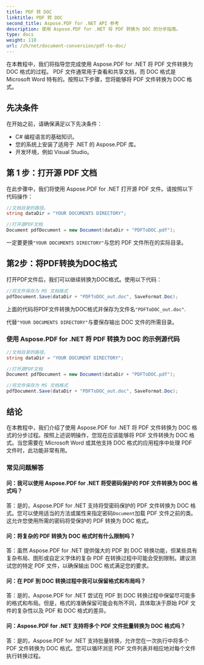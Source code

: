 ```yaml
---
title: PDF 转 DOC
linktitle: PDF 转 DOC
second_title: Aspose.PDF for .NET API 参考
description: 使用 Aspose.PDF for .NET 将 PDF 转换为 DOC 的分步指南。
type: docs
weight: 110
url: /zh/net/document-conversion/pdf-to-doc/
---
```

在本教程中，我们将指导您完成使用 Aspose.PDF for .NET 将 PDF 文件转换为 DOC 格式的过程。 PDF 文件通常用于查看和共享文档，而 DOC 格式是 Microsoft Word 特有的。按照以下步骤，您将能够将 PDF 文件转换为 DOC 格式。

## 先决条件
在开始之前，请确保满足以下先决条件：

- C# 编程语言的基础知识。
- 您的系统上安装了适用于 .NET 的 Aspose.PDF 库。
- 开发环境，例如 Visual Studio。

## 第 1 步：打开源 PDF 文档
在此步骤中，我们将使用 Aspose.PDF for .NET 打开源 PDF 文件。请按照以下代码操作：

```csharp
//文档目录的路径。
string dataDir = "YOUR DOCUMENTS DIRECTORY";

//打开源PDF文档
Document pdfDocument = new Document(dataDir + "PDFToDOC.pdf");
```

一定要更换`"YOUR DOCUMENTS DIRECTORY"`与您的 PDF 文件所在的实际目录。

## 第2步：将PDF转换为DOC格式
打开PDF文件后，我们可以继续转换为DOC格式。使用以下代码：

```csharp
//将文件保存为 MS 文档格式
pdfDocument.Save(dataDir + "PDFToDOC_out.doc", SaveFormat.Doc);
```

上面的代码将PDF文件转换为DOC格式并保存为文件名`"PDFToDOC_out.doc"`.

代替`"YOUR DOCUMENTS DIRECTORY"`与要保存输出 DOC 文件的所需目录。

### 使用 Aspose.PDF for .NET 将 PDF 转换为 DOC 的示例源代码

```csharp
//文档目录的路径。
string dataDir = "YOUR DOCUMENT DIRECTORY";          

//打开源PDF文档
Document pdfDocument = new Document(dataDir + "PDFToDOC.pdf");

//将文件保存为 MS 文档格式
pdfDocument.Save(dataDir + "PDFToDOC_out.doc", SaveFormat.Doc);
```

## 结论
在本教程中，我们介绍了使用 Aspose.PDF for .NET 将 PDF 文件转换为 DOC 格式的分步过程。按照上述说明操作，您现在应该能够将 PDF 文件转换为 DOC 格式。当您需要在 Microsoft Word 或其他支持 DOC 格式的应用程序中处理 PDF 文件时，此功能非常有用。

### 常见问题解答

#### 问：我可以使用 Aspose.PDF for .NET 将受密码保护的 PDF 文件转换为 DOC 格式吗？

答：是的，Aspose.PDF for .NET 支持将受密码保护的 PDF 文件转换为 DOC 格式。您可以使用适当的方法或属性来指定密码`Document`加载 PDF 文件之前的类。这允许您使用所需的密码将受保护的 PDF 转换为 DOC 格式。

#### 问：将复杂的 PDF 转换为 DOC 格式时有什么限制吗？

答：虽然 Aspose.PDF for .NET 提供强大的 PDF 到 DOC 转换功能，但某些具有复杂布局、图形或自定义字体的复杂 PDF 在转换过程中可能会受到限制。建议测试您的特定 PDF 文件，以确保输出 DOC 格式满足您的要求。

#### 问：在 PDF 到 DOC 转换过程中我可以保留格式和布局吗？

答：是的，Aspose.PDF for .NET 尝试在 PDF 到 DOC 转换过程中保留尽可能多的格式和布局。但是，格式的准确保留可能会有所不同，具体取决于原始 PDF 文件的复杂性以及 PDF 和 DOC 格式的差异。

#### 问：Aspose.PDF for .NET 支持将多个 PDF 文件批量转换为 DOC 格式吗？

答：是的，Aspose.PDF for .NET 支持批量转换，允许您在一次执行中将多个 PDF 文件转换为 DOC 格式。您可以循环浏览 PDF 文件列表并相应地对每个文件执行转换过程。